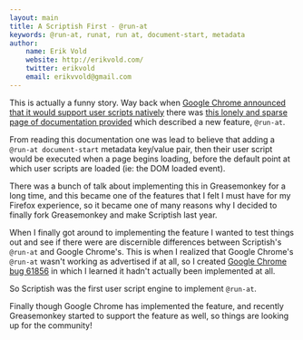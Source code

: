 ```yaml
---
layout: main
title: A Scriptish First - @run-at
keywords: @run-at, runat, run at, document-start, metadata
author:
    name: Erik Vold
    website: http://erikvold.com/
    twitter: erikvold
    email: erikvvold@gmail.com
---
```


This is actually a funny story.  Way back when [Google Chrome announced that it
would support user scripts natively](http://blog.chromium.org/2010/02/40000-more-extensions.html)
there was [this lonely and sparse page of documentation provided](https://sites.google.com/a/chromium.org/dev/developers/design-documents/user-scripts)
which described a new feature, `@run-at`.

From reading this documentation one was lead to believe that adding a
`@run-at document-start` metadata key/value pair, then their user script would
be executed when a page begins loading, before the default point at which user
scripts are loaded (ie: the DOM loaded event).

There was a bunch of talk about implementing this in Greasemonkey for a long
time, and this became one of the features that I felt I must have for my Firefox
experience, so it became one of many reasons why I decided to finally fork
Greasemonkey and make Scriptish last year.

When I finally got around to implementing the feature I wanted to test things
out and see if there were are discernible differences between Scriptish's
`@run-at` and Google Chrome's.  This is when I realized that Google Chrome's
`@run-at` wasn't working as advertised if at all, so I created [Google
Chrome bug 61856](http://code.google.com/p/chromium/issues/detail?id=61856)
in which I learned it hadn't actually been implemented at all.

So Scriptish was the first user script engine to implement `@run-at`.

Finally though Google Chrome has implemented the feature, and recently
Greasemonkey started to support the feature as well, so things are looking up
for the community!
